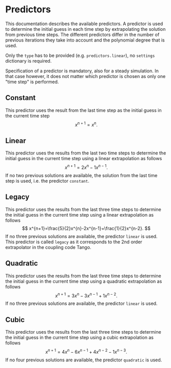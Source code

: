 # Predictors

This documentation describes the available predictors.
A predictor is used to determine the initial guess in each time step by extrapolating the solution from previous time steps.
The different predictors differ in the number of previous iterations they take into account 
and the polynomial degree that is used.

Only the `type` has to be provided (e.g. `predictors.linear`), no `settings` dictionary is required.

Specification of a predictor is mandatory, also for a steady simulation. In that case however, it does not matter which
predictor is chosen as only one "time step" is performed.

## Constant
This predictor uses the result from the last time step as the initial guess in the current time step
$$
x^{n+1}=x^{n}.
$$

## Linear
This predictor uses the results from the last two time steps to determine the initial guess in the current time step 
using a linear extrapolation as follows
$$
x^{n+1}=2x^{n}-1x^{n-1}.
$$
If no two previous solutions are available, the solution from the last time step is used, i.e. the predictor `constant`.

## Legacy
This predictor uses the results from the last three time steps to determine the initial guess in the current time step
using a linear extrapolation as follows
$$
x^{n+1}=\frac{5}{2}x^{n}-2x^{n-1}+\frac{1}{2}x^{n-2}.
$$
If no three previous solutions are available, the predictor `linear` is used.
This predictor is called `legacy` as it corresponds to the 2nd order extrapolator in the coupling code Tango.

## Quadratic
This predictor uses the results from the last three time steps to determine the initial guess in the current time step
using a quadratic extrapolation as follows
$$
x^{n+1}=3x^{n}-3x^{n-1}+1x^{n-2}.
$$
If no three previous solutions are available, the predictor `linear` is used.

## Cubic
This predictor uses the results from the last three time steps to determine the initial guess in the current time step
using a cubic extrapolation as follows
$$
x^{n+1}=4x^{n}-6x^{n-1}+4x^{n-2}-1x^{n-3}.
$$
If no four previous solutions are available, the predictor `quadratic` is used.
